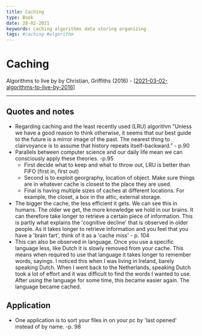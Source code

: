 ```yaml
---
title: Caching
type: Book
date: 28-02-2021
keywords: caching algorithms data storing organizing
tags: #caching #algorithm
---
```

# Caching
Algorithms to live by by Christian, Griffiths (2016) - [[2021-03-02-algorithms-to-live-by-2016]]
***
## Quotes and notes
- Regarding caching and the least recently used (LRU) algorithm "Unless we have a good reason to think otherwise, it seems that our best guide to the future is a mirror image of the past. The nearest thing to clairvoyance is to assume that history repeats itself-backward." - p.90 
- Parallels between computer science and our daily life mean we can consciously apply these theories. -p.95
  - First decide what to keep and what to throw out, LRU is better than FIFO (first in, first out)
  - Second is to exploit georgraphy, location of object. Make sure things are in whatever cache is closest to the place they are used.
  - Final is having multiple sizes of caches at different locations. For example, the closet, a box in the attic, external storage.
- The bigger the cache, the less efficient it gets. We can see this in humans. The older we get, the more knowledge we hold in our brains. It can therefore take longer to retrieve a certain piece of information. This is partly what explains the 'cognitive decline' that is observed in older people. As it takes longer to retrieve information and you feel that you have a 'brain fart', think of it as a 'cache miss' - p. 104
- This can also be observed in language. Once you use a specific language less, like Dutch it is slowly removed from your cache. This means when required to use that language it takes longer to remember words, sayings. I noticed this when I was living in Ireland, barely speaking Dutch. When I went back to the Netherlands, speaking Dutch took a lot of effort and it was difficult to find the words I wanted to use. After using the language for some time, this became easier again. The language became cached.
## Application
 - One application is to sort your files in on your pc by 'last opened' instead of by name. -p. 98

[//begin]: # "Autogenerated link references for markdown compatibility"
[2021-03-02-algorithms-to-live-by-2016]: 2021-03-02-algorithms-to-live-by-2016.md "Algorithms to live by"
[//end]: # "Autogenerated link references"